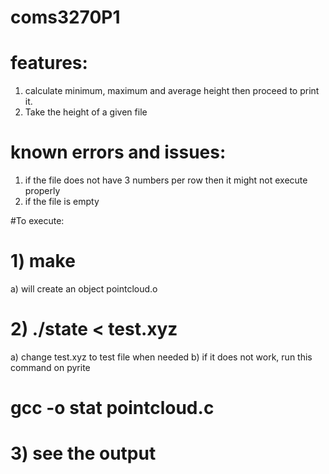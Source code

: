 # coms3270P1

# features:
1) calculate minimum, maximum and average height then proceed to print it.
2) Take the height of a given file

# known errors and issues:
1) if the file does not have 3 numbers per row then it might not execute properly
2) if the file is empty

#To execute:

# 1) make
  a) will create an object pointcloud.o
# 2) ./state < test.xyz
  a) change test.xyz to test file when needed
  b) if it does not work, run this command on pyrite
  # gcc -o stat pointcloud.c
  
# 3) see the output 



